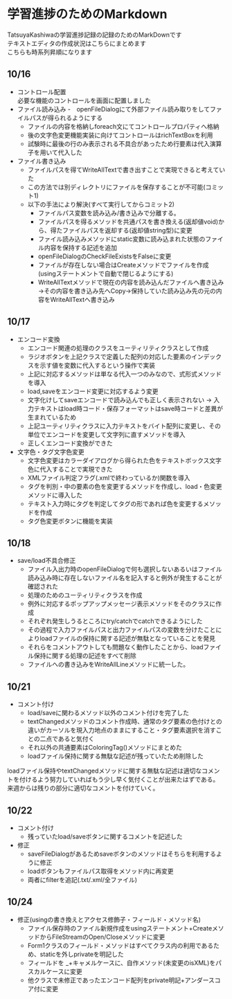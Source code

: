 学習進捗のためのMarkdown
===============================
TatsuyaKashiwaの学習進捗記録の記録のためのMarkDownです  
テキストエディタの作成状況はこちらにまとめます  
こちらも時系列昇順になります

## 10/16
- コントロール配置  
  必要な機能のコントロールを画面に配置しました
- ファイル読み込み
  -　openFileDialogにて外部ファイル読み取りをしてファイルパスが得られるようにする
  - ファイルの内容を格納しforeach文にてコントロールプロパティへ格納
  - 後の文字色変更機能実装に向けてコントロールはrichTextBoxを利用
  - 試験時に最後の行のみ表示される不具合があったため行要素は代入演算子を用いて代入した
- ファイル書き込み
  - ファイルパスを得てWriteAllTextで書き出すことで実現できると考えていた
  - この方法では別ディレクトリにファイルを保存することが不可能(コミット1)
  - 以下の手法により解決(すべて実行してからコミット2)
    - ファイルパス変数を読み込み/書き込みで分離する。
    - ファイルパスを得るメソッドを共通パスを書き換える(返却値void)から、得たファイルパスを返却する(返却値string型)に変更
    - ファイル読み込みメソッドにstatic変数に読み込まれた状態のファイル内容を保持する記述を追加
    - openFileDialogのCheckFileExistsをFalseに変更
    - ファイルが存在しない場合はCreateメソッドでファイルを作成(usingステートメントで自動で閉じるようにする)
    - WriteAllTextメソッドで現在の内容を読み込んだファイルへ書き込み→その内容を書き込み先へCopy→保持していた読み込み先の元の内容をWriteAllTextへ書き込み

## 10/17
- エンコード変換
    - エンコード関連の処理のクラスをユーティリティクラスとして作成
    - ラジオボタンを上記クラスで定義した配列の対応した要素のインデックスを示す値を変数に代入するという操作で実装
    - 上記に対応するメソッドは単なる代入一つのみなので、式形式メソッドを導入
    - load,saveをエンコード変更に対応するよう変更
    - 文字化けしてsaveエンコードで読み込んでも正しく表示されない → 入力テキストはload時コード・保存フォーマットはsave時コードと差異が生まれているため
    - 上記ユーティリティクラスに入力テキストをバイト配列に変更し、その単位でエンコードを変更して文字列に直すメソッドを導入
    - 正しくエンコード変換ができた
- 文字色・タグ文字色変更
  - 文字色変更はカラーダイアログから得られた色をテキストボックス文字色に代入することで実現できた
  - XMLファイル判定フラグ(.xmlで終わっているか)関数を導入
  - タグを判別・中の要素の色を変更するメソッドを作成し、load・色変更メソッドに導入した
  - テキスト入力時にタグを判定してタグの形であれば色を変更するメソッドを作成
  - タグ色変更ボタンに機能を実装

## 10/18
- save/load不具合修正
  - ファイル入出力時のopenFileDialogで何も選択しないあるいはファイル読み込み時に存在しないファイル名を記入すると例外が発生することが確認された
  - 処理のためのユーティリティクラスを作成
  - 例外に対応するポップアップメッセージ表示メソッドをそのクラスに作成
  - それぞれ発生しうるところにtry/catchでcatchできるようにした
  - その過程で入力ファイルパスと出力ファイルパスの変数を分けたことによりloadファイルの保持に関する記述が無駄となっていることを発見
  - それらをコメントアウトしても問題なく動作したことから、loadファイル保持に関する処理の記述をすべて削除
  - ファイルへの書き込みをWriteAllLineメソッドに統一した。

 ## 10/21
 - コメント付け
   - load/saveに関わるメソッド以外のコメント付けを完了した
   - textChangedメソッドのコメント作成時、通常のタグ要素の色付けとの違いがカーソルを現入力地点のままにすること・タグ要素選択を消すことの二点であると気付く
   - それ以外の共通要素はColoringTag()メソッドにまとめた
   - loadファイル保持に関する無駄な記述が残っていたため削除した

loadファイル保持やtextChangedメソッドに関する無駄な記述は適切なコメントを付けるよう努力していればもう少し早く気付くことが出来たはずである。  
来週からは残りの部分に適切なコメントを付けていく。  

## 10/22
- コメント付け
  - 残っていたload/saveボタンに関するコメントを記述した
- 修正
  - saveFileDialogがあるためsaveボタンのメソッドはそちらを利用するように修正
  - loadボタンもファイルパス取得をメソッド内に再変更
  - 両者にfilterを追記(.txt/.xml/全ファイル) 

## 10/24
- 修正(usingの書き換えとアクセス修飾子・フィールド・メソッド名)
  - ファイル保存時のファイル新規作成をusingステートメント+CreateメソッドからFileStreamのOpen/Closeメソッドに変更
  - Form1クラスのフィールド・メソッドはすべてクラス内の利用であるため、staticを外しprivateを明記した
  - フィールドを _+キャメルケースに、自作メソッド(未変更のisXML)をパスカルケースに変更
  - 他クラスで未修正であったエンコード配列をprivate明記+アンダースコア付に変更
